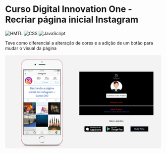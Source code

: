 # Curso Digital Innovation One - Recriar página inicial Instagram

![HMTL](https://img.shields.io/badge/HTML-239120?style=for-the-badge&logo=html5&logoColor=white)
![CSS](https://img.shields.io/badge/CSS-239120?&style=for-the-badge&logo=css3&logoColor=white)
![JavaScript](https://img.shields.io/badge/JavaScript-323330?style=for-the-badge&logo=javascript&logoColor=F7DF1E)


Teve como diferencial a alteração de cores e a adição de um botão para mudar o visual da página

![Resultado](/imagens/resultado.jpg)
